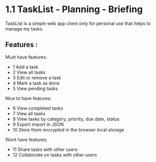 # 1.1 TaskList - Planning - Briefing

TaskList is a simple web app client only for personal use that helps to manage my tasks.

## Features :

Must have features: 

- 1 Add a task
- 2 View all tasks
- 3 Edit or remove a task
- 4 Mark a task as done
- 5 View pending tasks

Nice to have features:

- 6 View completed tasks
- 7 View all tasks
- 8 View tasks by category, priority, due date, status
- 9 Export import in JSON
- 10 Store them encrypted in the browser local storage

Wont have features:

- 11 Share tasks with other users
- 12 Collaborate on tasks with other users










